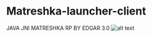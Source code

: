 # Matreshka-launcher-client
JAVA JNI MATRESHKA RP BY EDGAR 3.0
![alt text](https://github.com/edgar-code/matreshka-launcher-client/snapshot.jpg?raw=true)
